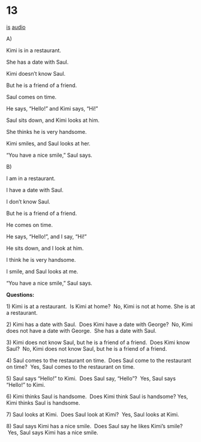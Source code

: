 # 13

[is](../is/story_13.md)
[audio](../audio/story_13.mp3)

A\)

Kimi is in a restaurant.

She has a date with Saul.

Kimi doesn’t know Saul.

But he is a friend of a friend.

Saul comes on time.

He says, “Hello!” and Kimi says, “Hi!”

Saul sits down, and Kimi looks at him.

She thinks he is very handsome.

Kimi smiles, and Saul looks at her.

“You have a nice smile,” Saul says.

B\)

I am in a restaurant.

I have a date with Saul.

I don’t know Saul.

But he is a friend of a friend.

He comes on time.

He says, “Hello!”, and I say, “Hi!”

He sits down, and I look at him.

I think he is very handsome.

I smile, and Saul looks at me.

“You have a nice smile,” Saul says.

**Questions:**

1\) Kimi is at a restaurant.  Is Kimi at home?  No, Kimi is not at home.
She is at a restaurant.

2\) Kimi has a date with Saul.  Does Kimi have a date with George?  No,
Kimi does not have a date with George.  She has a date with Saul.

3\) Kimi does not know Saul, but he is a friend of a friend.  Does Kimi
know Saul?  No, Kimi does not know Saul, but he is a friend of a friend.

4\) Saul comes to the restaurant on time.  Does Saul come to the
restaurant on time?  Yes, Saul comes to the restaurant on time.

5\) Saul says “Hello!” to Kimi.  Does Saul say, “Hello”?  Yes, Saul says
“Hello!” to Kimi.

6\) Kimi thinks Saul is handsome.  Does Kimi think Saul is handsome?
Yes, Kimi thinks Saul is handsome.

7\) Saul looks at Kimi.  Does Saul look at Kimi?  Yes, Saul looks at
Kimi.

8\) Saul says Kimi has a nice smile.  Does Saul say he likes Kimi’s
smile?  Yes, Saul says Kimi has a nice smile.
